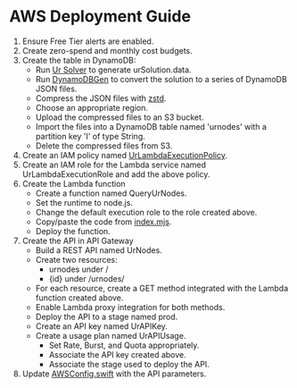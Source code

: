 # AWS Deployment Guide
1. Ensure Free Tier alerts are enabled.
2. Create zero-spend and monthly cost budgets.
3. Create the table in DynamoDB:
   - Run [Ur Solver](../Solver) to generate urSolution.data.
   - Run [DynamoDBGen](../DynamoDBGen) to convert the solution to a series of DynamoDB JSON files.
   - Compress the JSON files with [zstd](https://github.com/facebook/zstd).
   - Choose an appropriate region.
   - Upload the compressed files to an S3 bucket.
   - Import the files into a DynamoDB table named 'urnodes' with a partition key 'I' of type String.
   - Delete the compressed files from S3.
4. Create an IAM policy named [UrLambdaExecutionPolicy](UrLambdaExecutionPolicy.json).
5. Create an IAM role for the Lambda service named UrLambdaExecutionRole and add the above policy.
6. Create the Lambda function
   - Create a function named QueryUrNodes.
   - Set the runtime to node.js.
   - Change the default execution role to the role created above.
   - Copy/paste the code from [index.mjs](index.mjs).
   - Deploy the function.
7. Create the API in API Gateway
   - Build a REST API named UrNodes.
   - Create two resources:
     - urnodes under /
     - {id} under /urnodes/
   - For each resource, create a GET method integrated with the Lambda function created above.
   - Enable Lambda proxy integration for both methods.
   - Deploy the API to a stage named prod.
   - Create an API key named UrAPIKey.
   - Create a usage plan named UrAPIUsage.
     - Set Rate, Burst, and Quota appropriately.
     - Associate the API key created above.
     - Associate the stage used to deploy the API.
8. Update [AWSConfig.swift](../UrCore/AWSConfig.swift.txt) with the API parameters.
